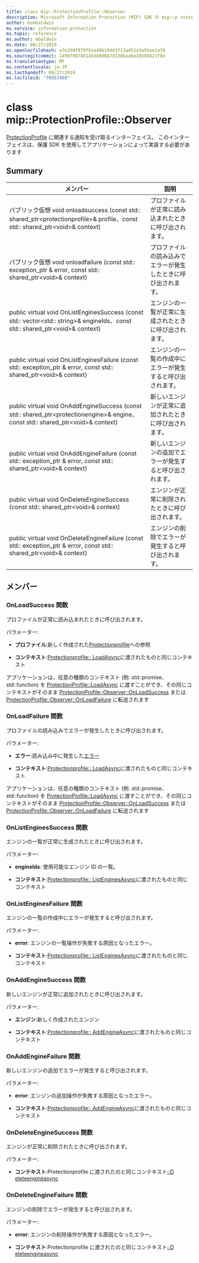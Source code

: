 ```yaml
---
title: class mip::ProtectionProfile::Observer
description: Microsoft Information Protection (MIP) SDK の mip::p rotectionprofile クラスについて説明します。
author: msmbaldwin
ms.service: information-protection
ms.topic: reference
ms.author: mbaldwin
ms.date: 08/27/2019
ms.openlocfilehash: e7e260f879fb1e48b19d43f13a451a3a91ee1a39
ms.sourcegitcommit: 1499790746145d40d667d138baa6e18598421f0e
ms.translationtype: MT
ms.contentlocale: ja-JP
ms.lasthandoff: 08/27/2019
ms.locfileid: "70057468"
---
```

# <a name="class-mipprotectionprofileobserver"></a>class mip::ProtectionProfile::Observer 
[ProtectionProfile](class_mip_protectionprofile.md) に関連する通知を受け取るインターフェイス。
このインターフェイスは、保護 SDK を使用してアプリケーションによって実装する必要があります
  
## <a name="summary"></a>Summary
 メンバー                        | 説明                                
--------------------------------|---------------------------------------------
パブリック仮想 void onloadsuccess (const std:: shared_ptr\<protectionprofile\>& profile、const std:: shared_ptr\<void\>& context)  |  プロファイルが正常に読み込まれたときに呼び出されます。
パブリック仮想 void onloadfailure (const std:: exception_ptr & error, const std:: shared_ptr\<void\>& context)  |  プロファイルの読み込みでエラーが発生したときに呼び出されます。
public virtual void OnListEnginesSuccess (const std:: vector\<std:: string\>& engineIds、const std:: shared_ptr\<void\>& context)  |  エンジンの一覧が正常に生成されたときに呼び出されます。
public virtual void OnListEnginesFailure (const std:: exception_ptr & error, const std:: shared_ptr\<void\>& context)  |  エンジンの一覧の作成中にエラーが発生すると呼び出されます。
public virtual void OnAddEngineSuccess (const std:: shared_ptr\<protectionengine\>& engine、const std:: shared_ptr\<void\>& context)  |  新しいエンジンが正常に追加されたときに呼び出されます。
public virtual void OnAddEngineFailure (const std:: exception_ptr & error, const std:: shared_ptr\<void\>& context)  |  新しいエンジンの追加でエラーが発生すると呼び出されます。
public virtual void OnDeleteEngineSuccess (const std:: shared_ptr\<void\>& context)  |  エンジンが正常に削除されたときに呼び出されます。
public virtual void OnDeleteEngineFailure (const std:: exception_ptr & error, const std:: shared_ptr\<void\>& context)  |  エンジンの削除でエラーが発生すると呼び出されます。
  
## <a name="members"></a>メンバー
  
### <a name="onloadsuccess-function"></a>OnLoadSuccess 関数
プロファイルが正常に読み込まれたときに呼び出されます。

パラメーター:  
* **プロファイル**:新しく作成された[Protectionprofile](class_mip_protectionprofile.md)への参照


* **コンテキスト**:[Protectionprofile:: LoadAsync](class_mip_protectionprofile.md#addengineasync-function)に渡されたものと同じコンテキスト


アプリケーションは、任意の種類のコンテキスト (例: std::promise、std::function) を [ProtectionProfile::LoadAsync](class_mip_protectionprofile.md#addengineasync-function) に渡すことができ、その同じコンテキストがそのまま [ProtectionProfile::Observer::OnLoadSuccess](class_mip_protectionprofile_observer.md#onloadsuccess-function) または [ProtectionProfile::Observer::OnLoadFailure](class_mip_protectionprofile_observer.md#onloadfailure-function) に転送されます
  
### <a name="onloadfailure-function"></a>OnLoadFailure 関数
プロファイルの読み込みでエラーが発生したときに呼び出されます。

パラメーター:  
* **エラー**:読み込み中に発生した[エラー](class_mip_error.md) 


* **コンテキスト**:[Protectionprofile:: LoadAsync](class_mip_protectionprofile.md#addengineasync-function)に渡されたものと同じコンテキスト


アプリケーションは、任意の種類のコンテキスト (例: std::promise、std::function) を [ProtectionProfile::LoadAsync](class_mip_protectionprofile.md#addengineasync-function) に渡すことができ、その同じコンテキストがそのまま [ProtectionProfile::Observer::OnLoadSuccess](class_mip_protectionprofile_observer.md#onloadsuccess-function) または [ProtectionProfile::Observer::OnLoadFailure](class_mip_protectionprofile_observer.md#onloadfailure-function) に転送されます
  
### <a name="onlistenginessuccess-function"></a>OnListEnginesSuccess 関数
エンジンの一覧が正常に生成されたときに呼び出されます。

パラメーター:  
* **engineIds**: 使用可能なエンジン ID の一覧。 


* **コンテキスト**:[Protectionprofile:: ListEnginesAsync](class_mip_protectionprofile.md#listenginesasync-function)に渡されたものと同じコンテキスト


  
### <a name="onlistenginesfailure-function"></a>OnListEnginesFailure 関数
エンジンの一覧の作成中にエラーが発生すると呼び出されます。

パラメーター:  
* **error**: エンジンの一覧操作が失敗する原因となったエラー。 


* **コンテキスト**:[Protectionprofile:: ListEnginesAsync](class_mip_protectionprofile.md#listenginesasync-function)に渡されたものと同じコンテキスト


  
### <a name="onaddenginesuccess-function"></a>OnAddEngineSuccess 関数
新しいエンジンが正常に追加されたときに呼び出されます。

パラメーター:  
* **エンジン**:新しく作成されたエンジン 


* **コンテキスト**:[Protectionprofile:: AddEngineAsync](class_mip_protectionprofile.md#addengineasync-function)に渡されたものと同じコンテキスト


  
### <a name="onaddenginefailure-function"></a>OnAddEngineFailure 関数
新しいエンジンの追加でエラーが発生すると呼び出されます。

パラメーター:  
* **error**: エンジンの追加操作が失敗する原因となったエラー。 


* **コンテキスト**:[Protectionprofile:: AddEngineAsync](class_mip_protectionprofile.md#addengineasync-function)に渡されたものと同じコンテキスト


  
### <a name="ondeleteenginesuccess-function"></a>OnDeleteEngineSuccess 関数
エンジンが正常に削除されたときに呼び出されます。

パラメーター:  
* **コンテキスト**:Protectionprofile に渡されたのと同じコンテキスト[::D eleteengineasync](class_mip_protectionprofile.md#deleteengineasync-function)


  
### <a name="ondeleteenginefailure-function"></a>OnDeleteEngineFailure 関数
エンジンの削除でエラーが発生すると呼び出されます。

パラメーター:  
* **error**: エンジンの削除操作が失敗する原因となったエラー。 


* **コンテキスト**:Protectionprofile に渡されたのと同じコンテキスト[::D eleteengineasync](class_mip_protectionprofile.md#deleteengineasync-function)

